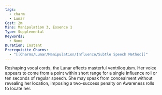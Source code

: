 ```yaml
---
tags:
  - charm
  - Lunar
Cost: 2m
Mins: Manipulation 3, Essence 1
Type: Supplemental
Keywords:
  - None
Duration: Instant
Prerequisite Charms:
  - "[[Charms/Lunar/Manipulation/Influence/Subtle Speech Method]]"
---
```

Reshaping vocal cords, the Lunar effects masterful ventriloquism. Her voice appears to come from a point within short range for a single influence roll or ten seconds of regular speech. She may speak from concealment without revealing her location, imposing a two-success penalty on Awareness rolls to locate her.